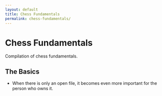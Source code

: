 ```yaml
---
layout: default
title: Chess Fundamentals
permalink: chess-fundamentals/
---
```


# Chess Fundamentals

Compilation of chess fundamentals.

## The Basics

- When there is only an open file, it becomes even more important for the person who owns it.
